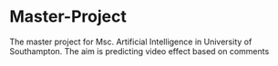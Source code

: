 # Master-Project
The master project for Msc. Artificial Intelligence in University of Southampton. The aim is predicting video effect based on comments
